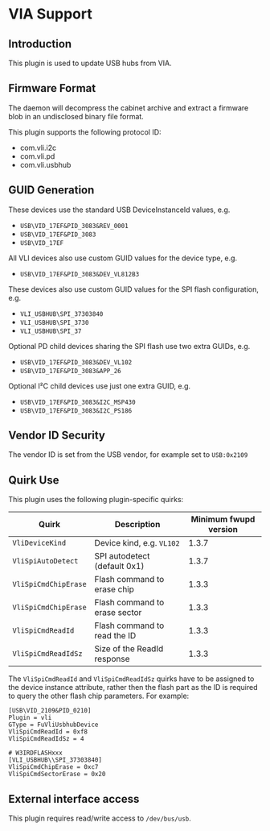 VIA Support
===========

Introduction
------------

This plugin is used to update USB hubs from VIA.

Firmware Format
---------------

The daemon will decompress the cabinet archive and extract a firmware blob in
an undisclosed binary file format.

This plugin supports the following protocol ID:

 * com.vli.i2c
 * com.vli.pd
 * com.vli.usbhub

GUID Generation
---------------

These devices use the standard USB DeviceInstanceId values, e.g.

 * `USB\VID_17EF&PID_3083&REV_0001`
 * `USB\VID_17EF&PID_3083`
 * `USB\VID_17EF`

All VLI devices also use custom GUID values for the device type, e.g.

 * `USB\VID_17EF&PID_3083&DEV_VL812B3`

These devices also use custom GUID values for the SPI flash configuration, e.g.

 * `VLI_USBHUB\SPI_37303840`
 * `VLI_USBHUB\SPI_3730`
 * `VLI_USBHUB\SPI_37`

Optional PD child devices sharing the SPI flash use two extra GUIDs, e.g.

 * `USB\VID_17EF&PID_3083&DEV_VL102`
 * `USB\VID_17EF&PID_3083&APP_26`

Optional I²C child devices use just one extra GUID, e.g.

 * `USB\VID_17EF&PID_3083&I2C_MSP430`
 * `USB\VID_17EF&PID_3083&I2C_PS186`

Vendor ID Security
------------------

The vendor ID is set from the USB vendor, for example set to `USB:0x2109`

Quirk Use
---------

This plugin uses the following plugin-specific quirks:

| Quirk                      | Description                      | Minimum fwupd version |
|----------------------------|----------------------------------|-----------------------|
| `VliDeviceKind`            | Device kind, e.g. `VL102`        | 1.3.7                 |
| `VliSpiAutoDetect`         | SPI autodetect (default 0x1)     | 1.3.7                 |
| `VliSpiCmdChipErase`       | Flash command to erase chip      | 1.3.3                 |
| `VliSpiCmdChipErase`       | Flash command to erase sector    | 1.3.3                 |
| `VliSpiCmdReadId`          | Flash command to read the ID     | 1.3.3                 |
| `VliSpiCmdReadIdSz`        | Size of the ReadId response      | 1.3.3                 |

The `VliSpiCmdReadId` and `VliSpiCmdReadIdSz` quirks have to be assigned to the device
instance attribute, rather then the flash part as the ID is required to query
the other flash chip parameters. For example:

    [USB\VID_2109&PID_0210]
    Plugin = vli
    GType = FuVliUsbhubDevice
    VliSpiCmdReadId = 0xf8
    VliSpiCmdReadIdSz = 4

    # W3IRDFLASHxxx
    [VLI_USBHUB\\SPI_37303840]
    VliSpiCmdChipErase = 0xc7
    VliSpiCmdSectorErase = 0x20

External interface access
-------------------------
This plugin requires read/write access to `/dev/bus/usb`.
